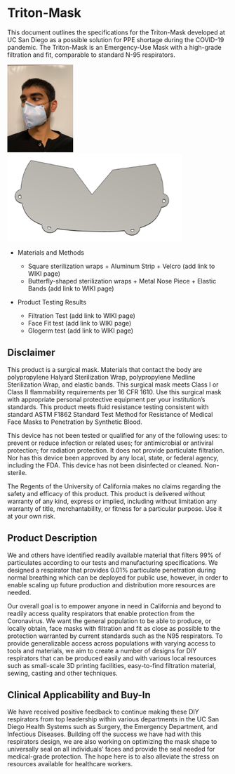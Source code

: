 # Triton-Mask

This document outlines the specifications for the Triton-Mask developed at UC San Diego as a possible solution for PPE shortage during the COVID-19 pandemic. The Triton-Mask is an Emergency-Use Mask with a high-grade filtration and fit, comparable to standard N-95 respirators.

<img src="https://github.com/WeibelLab/Triton-Mask/blob/master/images/Triton-Mask.jpeg" height="200"/> <img src="https://github.com/WeibelLab/Triton-Mask/blob/master/images/Triton-Mask_Model.png" height="200"/> 

* Materials and Methods
  * Square sterilization wraps + Aluminum Strip + Velcro (add link to WIKI page)
  * Butterfly-shaped sterilization wraps + Metal Nose Piece + Elastic Bands (add link to WIKI page)

* Product Testing Results
  * Filtration Test (add link to WIKI page)
  * Face Fit test (add link to WIKI page)
  * Glogerm test (add link to WIKI page)

## Disclaimer

This product is a surgical mask. Materials that contact the body are polypropylene Halyard Sterilization Wrap, polypropylene Medline Sterilization Wrap, and elastic bands. This surgical mask meets Class I or Class II flammability requirements per 16 CFR 1610. Use this surgical mask with appropriate personal protective equipment per your institution’s standards. This product meets fluid resistance testing consistent with standard ASTM F1862 Standard Test Method for Resistance of Medical Face Masks to Penetration by Synthetic Blood.

This device has not been tested or qualified for any of the following uses: to prevent or reduce infection or related uses; for antimicrobial or antiviral protection; for radiation protection. It does not provide particulate filtration. Nor has this device been approved by any local, state, or federal agency, including the FDA. This device has not been disinfected or cleaned. Non-sterile.

The Regents of the University of California makes no claims regarding the safety and efficacy of this product. This product is delivered without warranty of any kind, express or implied, including without limitation any warranty of title, merchantability, or fitness for a particular purpose. Use it at your own risk.

## Product Description
We and others have identified readily available material that filters 99% of particulates according to our tests and manufacturing specifications. We designed a respirator that provides 0.01% particulate penetration during normal breathing which can be deployed for public use, however, in order to enable scaling up future production and distribution more resources are needed.

Our overall goal is to empower anyone in need in California and beyond to readily access quality respirators that enable protection from the Coronavirus. We want the general population to be able to produce, or locally obtain, face masks with filtration and fit as close as possible to the protection warranted by current standards such as the N95 respirators. To provide generalizable access across populations with varying access to tools and materials, we aim to create a number of designs for DIY respirators that can be produced easily and with various local resources such as small-scale 3D printing facilities, easy-to-find filtration material, sewing, casting and other techniques.

## Clinical Applicability and Buy-In
We have received positive feedback to continue making these DIY respirators from top leadership within various departments in the UC San Diego Health Systems such as Surgery, the Emergency Department, and Infectious Diseases. Building off the success we have had with this respirators design, we are also working on optimizing the mask shape to universally seal on all individuals’ faces and provide the seal needed for medical-grade protection. The hope here is to also alleviate the stress on resources available for healthcare workers.
